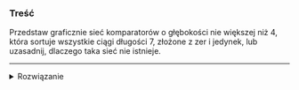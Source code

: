 ### Treść
Przedstaw graficznie sieć komparatorów o głębokości nie większej niż 4, która sortuje wszystkie ciągi długości 7, złożone z zer i jedynek, lub uzasadnij, dlaczego taka sieć
nie istnieje.

------
<details><summary>Rozwiązanie</summary>
<p>
    
